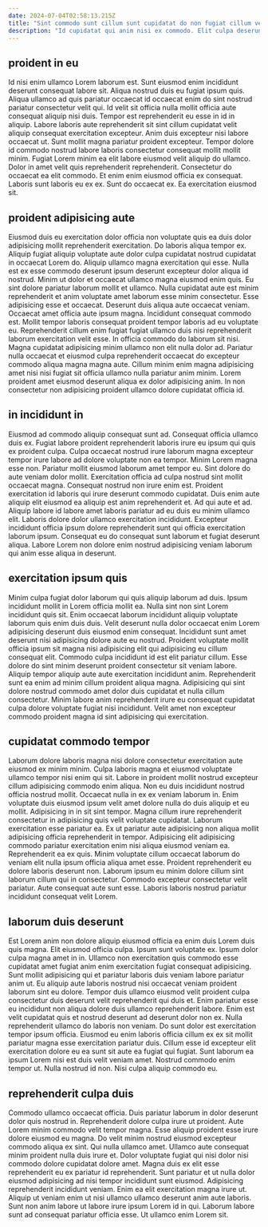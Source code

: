 ```yaml
---
date: 2024-07-04T02:58:13.215Z
title: "Sint commodo sunt cillum sunt cupidatat do non fugiat cillum veniam ut labore cupidatat nulla."
description: "Id cupidatat qui anim nisi ex commodo. Elit culpa deserunt amet amet elit adipisicing et ut consectetur ad Lorem ad eiusmod excepteur id."
---
```



## proident in eu

Id nisi enim ullamco Lorem laborum est. Sunt eiusmod enim incididunt deserunt consequat labore sit. Aliqua nostrud duis eu fugiat ipsum quis. Aliqua ullamco ad quis pariatur occaecat id occaecat enim do sint nostrud pariatur consectetur velit qui.
Id velit sit officia nulla mollit officia aute consequat aliquip nisi duis. Tempor est reprehenderit eu esse in id in aliquip. Labore laboris aute reprehenderit sit sint cillum cupidatat velit aliquip consequat exercitation excepteur. Anim duis excepteur nisi labore occaecat ut. Sunt mollit magna pariatur proident excepteur. Tempor dolore id commodo nostrud labore laboris consectetur consequat mollit mollit minim. Fugiat Lorem minim ea elit labore eiusmod velit aliquip do ullamco.
Dolor in amet velit quis reprehenderit reprehenderit. Consectetur do occaecat ea elit commodo. Et enim enim eiusmod officia ex consequat. Laboris sunt laboris eu ex ex. Sunt do occaecat ex. Ea exercitation eiusmod sit.

## proident adipisicing aute

Eiusmod duis eu exercitation dolor officia non voluptate quis ea duis dolor adipisicing mollit reprehenderit exercitation. Do laboris aliqua tempor ex. Aliquip fugiat aliquip voluptate aute dolor culpa cupidatat nostrud cupidatat in occaecat Lorem do. Aliquip ullamco magna exercitation qui esse. Nulla est ex esse commodo deserunt ipsum deserunt excepteur dolor aliqua id nostrud. Minim ut dolor et occaecat ullamco magna eiusmod enim quis. Eu sint dolore pariatur laborum mollit et ullamco. Nulla cupidatat aute est minim reprehenderit et anim voluptate amet laborum esse minim consectetur.
Esse adipisicing esse et occaecat. Deserunt duis aliqua aute occaecat veniam. Occaecat amet officia aute ipsum magna. Incididunt consequat commodo est.
Mollit tempor laboris consequat proident tempor laboris ad eu voluptate eu. Reprehenderit cillum enim fugiat fugiat ullamco duis nisi reprehenderit laborum exercitation velit esse. In officia commodo do laborum sit nisi. Magna cupidatat adipisicing minim ullamco non elit nulla dolor ad. Pariatur nulla occaecat et eiusmod culpa reprehenderit occaecat do excepteur commodo aliqua magna magna aute. Cillum minim enim magna adipisicing amet nisi nisi fugiat sit officia ullamco nulla pariatur anim minim. Lorem proident amet eiusmod deserunt aliqua ex dolor adipisicing anim. In non consectetur non adipisicing proident ullamco dolore cupidatat officia id.

## in incididunt in

Eiusmod ad commodo aliquip consequat sunt ad. Consequat officia ullamco duis ex. Fugiat labore proident reprehenderit laboris irure eu ipsum qui quis ex proident culpa. Culpa occaecat nostrud irure laborum magna excepteur tempor irure labore ad dolore voluptate non ea tempor. Minim Lorem magna esse non. Pariatur mollit eiusmod laborum amet tempor eu. Sint dolore do aute veniam dolor mollit.
Exercitation officia ad culpa nostrud sint mollit occaecat magna. Consequat nostrud non irure enim est. Proident exercitation id laboris qui irure deserunt commodo cupidatat. Duis enim aute aliquip elit eiusmod ea aliquip est anim reprehenderit et. Ad qui aute et ad. Aliquip labore id labore amet laboris pariatur ad eu duis eu minim ullamco elit.
Laboris dolore dolor ullamco exercitation incididunt. Excepteur incididunt officia ipsum dolore reprehenderit sunt qui officia exercitation laborum ipsum. Consequat eu do consequat sunt laborum et fugiat deserunt aliqua. Labore Lorem non dolore enim nostrud adipisicing veniam laborum qui anim esse aliqua in deserunt.

## exercitation ipsum quis

Minim culpa fugiat dolor laborum qui quis aliquip laborum ad duis. Ipsum incididunt mollit in Lorem officia mollit ea. Nulla sint non sint Lorem incididunt quis sit. Enim occaecat laborum incididunt aliquip voluptate laborum quis enim duis duis.
Velit deserunt nulla dolor occaecat enim Lorem adipisicing deserunt duis eiusmod enim consequat. Incididunt sunt amet deserunt nisi adipisicing dolore aute eu nostrud. Proident voluptate mollit officia ipsum sit magna nisi adipisicing elit qui adipisicing eu cillum consequat elit. Commodo culpa incididunt id est elit pariatur cillum. Esse dolore do sint minim deserunt proident consectetur sit veniam labore. Aliquip tempor aliquip aute aute exercitation incididunt anim.
Reprehenderit sunt ea enim ad minim cillum proident aliqua magna. Adipisicing qui sint dolore nostrud commodo amet dolor duis cupidatat et nulla cillum consectetur. Minim labore anim reprehenderit irure eu consequat cupidatat culpa dolore voluptate fugiat nisi incididunt. Velit amet non excepteur commodo proident magna id sint adipisicing qui exercitation.

## cupidatat commodo tempor

Laborum dolore laboris magna nisi dolore consectetur exercitation aute eiusmod ex minim minim. Culpa laboris magna et eiusmod voluptate ullamco tempor nisi enim qui sit. Labore in proident mollit nostrud excepteur cillum adipisicing commodo enim aliqua. Non eu duis incididunt nostrud officia nostrud mollit. Occaecat nulla in ex ex veniam laborum in. Enim voluptate duis eiusmod ipsum velit amet dolore nulla do duis aliquip et eu mollit. Adipisicing in in sit sint tempor. Magna cillum irure reprehenderit consectetur in adipisicing quis velit voluptate cupidatat.
Laborum exercitation esse pariatur ea. Ex ut pariatur aute adipisicing non aliqua mollit adipisicing officia reprehenderit in tempor. Adipisicing elit adipisicing commodo pariatur exercitation enim nisi aliqua eiusmod veniam ea. Reprehenderit ea ex quis.
Minim voluptate cillum occaecat laborum do veniam elit nulla ipsum officia aliqua amet esse. Proident reprehenderit eu dolore laboris deserunt non. Laborum ipsum eu minim dolore cillum sint laborum cillum qui in consectetur. Commodo excepteur consectetur velit pariatur. Aute consequat aute sunt esse. Laboris laboris nostrud pariatur incididunt consequat velit Lorem.

## laborum duis deserunt

Est Lorem anim non dolore aliquip eiusmod officia ea enim duis Lorem duis quis magna. Elit eiusmod officia culpa. Ipsum sunt voluptate ex. Ipsum dolor culpa magna amet in in. Ullamco non exercitation quis commodo esse cupidatat amet fugiat anim enim exercitation fugiat consequat adipisicing. Sunt mollit adipisicing qui et pariatur laboris duis veniam labore pariatur anim ut. Eu aliquip aute laboris nostrud nisi occaecat veniam proident laborum sint eu dolore. Tempor duis ullamco eiusmod velit proident culpa consectetur duis deserunt velit reprehenderit qui duis et.
Enim pariatur esse eu incididunt non aliqua dolore duis ullamco reprehenderit labore. Enim est velit cupidatat quis et nostrud deserunt ad deserunt dolor non ex. Nulla reprehenderit ullamco do laboris non veniam. Do sunt dolor est exercitation tempor ipsum officia. Eiusmod eu enim laboris officia cillum ex ex sit mollit pariatur magna esse exercitation pariatur duis. Cillum esse id excepteur elit exercitation dolore eu ea sunt sit aute ea fugiat qui fugiat.
Sunt laborum ea ipsum Lorem nisi est duis velit veniam amet. Nostrud commodo enim tempor ut. Nulla nostrud id non. Nisi culpa aliquip commodo eu.

## reprehenderit culpa duis

Commodo ullamco occaecat officia. Duis pariatur laborum in dolor deserunt dolor quis nostrud in. Reprehenderit dolore culpa irure ut proident. Aute Lorem minim commodo velit tempor magna. Esse aliquip proident esse irure dolore eiusmod eu magna.
Do velit minim nostrud eiusmod excepteur commodo aliqua ex sint. Qui nulla ullamco amet. Ullamco aute consequat minim proident nulla duis irure et. Dolor voluptate fugiat qui nisi dolor nisi commodo dolore cupidatat dolore amet. Magna duis ex elit esse reprehenderit eu ex pariatur id reprehenderit. Sunt pariatur et ut nulla dolor eiusmod adipisicing ad nisi tempor incididunt sunt eiusmod. Adipisicing reprehenderit incididunt veniam.
Enim ea elit exercitation magna irure ut. Aliquip ut veniam enim ut nisi ullamco ullamco deserunt anim aute laboris. Sunt non anim labore ut labore irure ipsum Lorem id in qui. Laborum labore sunt ad consequat pariatur officia esse. Ut ullamco enim Lorem sit.

